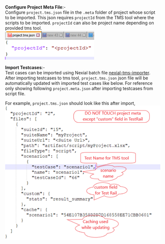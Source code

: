 **Configure Project Meta File**:-<br/>
Configure `project.tms.json` file in the `.meta` folder of project whose script to be imported.
This json requires `projectId` from the TMS tool where the scripts to be imported. 
`projectId` can also be project name depending on provided tms tool.<br/>
![](../image/TMS_Setup_01.png)

**Import Testcases**:-<br/>
Test cases can be imported using Nexial batch file [nexial-tms-importer](./BatchFiles#nexial-tms-importer).
After importing testcases to tms tool, `project.tms.json` json file will be automatically updated with imported test 
cases like below. For reference only showing following `project.meta.json` after importing testcases from script file.<br/>
 
For example, `project.tms.json` should look like this after import,<br/>
![](../image/TMS_Setup_02.png)

 